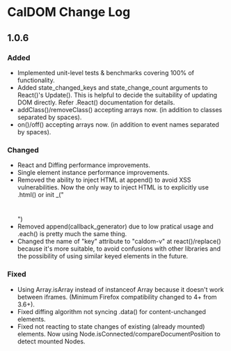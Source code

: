 # CalDOM Change Log

## 1.0.6

### Added
* Implemented unit-level tests & benchmarks covering 100% of functionality.
* Added state_changed_keys and state_change_count arguments to React()'s Update(). This is helpful to decide the suitability of updating DOM directly. Refer .React() documentation for details.
* addClass()/removeClass() accepting arrays now. (in addition to classes separated by spaces).
* on()/off() accepting arrays now. (in addition to event names separated by spaces).

### Changed
* React and Diffing performance improvements.
* Single element instance performance improvements.
* Removed the ability to inject HTML at append() to avoid XSS vulnerabilities. Now the only way to inject HTML is to explicitly use .html() or init _("<h1></h1>")
* Removed append(callback_generator) due to low pratical usage and .each() is pretty much the same thing.
* Changed the name of "key" attribute to "caldom-v" at react()/replace() because it's more suitable, to avoid confusions with other libraries and the possibility of using similar keyed elements in the future.

### Fixed
* Using Array.isArray instead of instanceof Array because it doesn't work between iframes. (Minimum Firefox compatibility changed to 4+ from 3.6+).
* Fixed diffing algorithm not syncing .data() for content-unchanged elements.
* Fixed not reacting to state changes of existing (already mounted) elements. Now using Node.isConnected/compareDocumentPosition to detect mounted Nodes.
